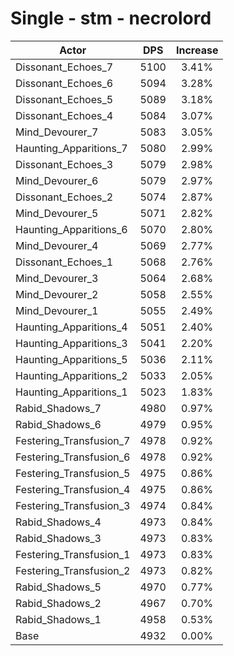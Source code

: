 # Single - stm - necrolord
| Actor | DPS | Increase |
|---|:---:|:---:|
|Dissonant_Echoes_7|5100|3.41%|
|Dissonant_Echoes_6|5094|3.28%|
|Dissonant_Echoes_5|5089|3.18%|
|Dissonant_Echoes_4|5084|3.07%|
|Mind_Devourer_7|5083|3.05%|
|Haunting_Apparitions_7|5080|2.99%|
|Dissonant_Echoes_3|5079|2.98%|
|Mind_Devourer_6|5079|2.97%|
|Dissonant_Echoes_2|5074|2.87%|
|Mind_Devourer_5|5071|2.82%|
|Haunting_Apparitions_6|5070|2.80%|
|Mind_Devourer_4|5069|2.77%|
|Dissonant_Echoes_1|5068|2.76%|
|Mind_Devourer_3|5064|2.68%|
|Mind_Devourer_2|5058|2.55%|
|Mind_Devourer_1|5055|2.49%|
|Haunting_Apparitions_4|5051|2.40%|
|Haunting_Apparitions_3|5041|2.20%|
|Haunting_Apparitions_5|5036|2.11%|
|Haunting_Apparitions_2|5033|2.05%|
|Haunting_Apparitions_1|5023|1.83%|
|Rabid_Shadows_7|4980|0.97%|
|Rabid_Shadows_6|4979|0.95%|
|Festering_Transfusion_7|4978|0.92%|
|Festering_Transfusion_6|4978|0.92%|
|Festering_Transfusion_5|4975|0.86%|
|Festering_Transfusion_4|4975|0.86%|
|Festering_Transfusion_3|4974|0.84%|
|Rabid_Shadows_4|4973|0.84%|
|Rabid_Shadows_3|4973|0.83%|
|Festering_Transfusion_1|4973|0.83%|
|Festering_Transfusion_2|4973|0.82%|
|Rabid_Shadows_5|4970|0.77%|
|Rabid_Shadows_2|4967|0.70%|
|Rabid_Shadows_1|4958|0.53%|
|Base|4932|0.00%|
